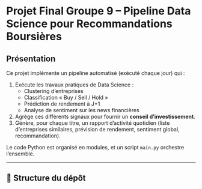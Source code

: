 # Projet Final Groupe 9 – Pipeline Data Science pour Recommandations Boursières

## Présentation
Ce projet implémente un pipeline automatisé (exécuté chaque jour) qui :

1. Exécute les travaux pratiques de Data Science :  
   - Clustering d’entreprises  
   - Classification « Buy / Sell / Hold »  
   - Prédiction de rendement à J+1  
   - Analyse de sentiment sur les news financières  
2. Agrège ces différents signaux pour fournir un **conseil d’investissement**.
3. Génère, pour chaque titre, un rapport d’activité quotidien (liste d’entreprises similaires, prévision de rendement, sentiment global, recommandation).

Le code Python est organisé en modules, et un script `main.py` orchestre l’ensemble.

---

## 📁 Structure du dépôt

